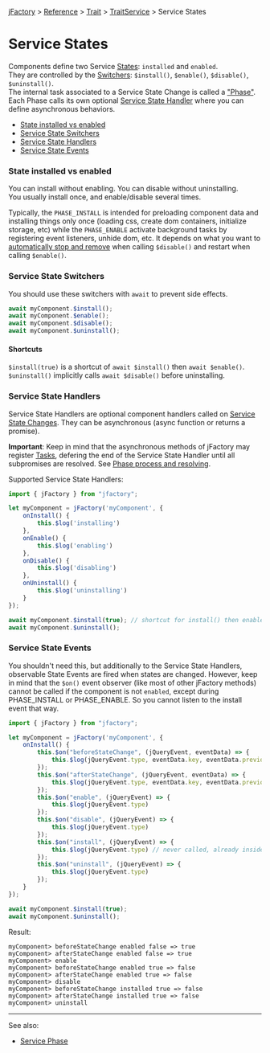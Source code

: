 [jFactory](index.md) > [Reference](ref-index.md) > [Trait](ref-index.md#traits-component-features) > [TraitService](TraitService.md) > Service States  

# Service States

Components define two Service [States](TraitState.md): `installed` and `enabled`. \
They are controlled by the [Switchers](#service-state-switchers): `$install()`, `$enable()`, `$disable()`, `$uninstall()`. \
The internal task associated to a Service State Change is called a ["Phase"](TraitService-Phases.md). \
Each Phase calls its own optional [Service State Handler](#service-state-handlers) where you can define asynchronous behaviors.

* [State installed vs enabled](#state-installed-vs-enabled)
* [Service State Switchers](#service-state-switchers)
* [Service State Handlers](#service-state-handlers)
* [Service State Events](#service-state-events)

### State installed vs enabled

You can install without enabling. You can disable without uninstalling.\
You usually install once, and enable/disable several times.

Typically, the `PHASE_INSTALL` is intended for preloading component data and installing things only once (loading css, create dom containers, initialize storage, etc) while the `PHASE_ENABLE` activate background tasks by registering event listeners, unhide dom, etc. It depends on what you want to [automatically stop and remove](TraitService-Phases.md#remove-phase) when calling `$disable()` and restart when calling `$enable()`. 

### Service State Switchers

You should use these switchers with `await` to prevent side effects. <!-- See also [Switching Synchronously](#switching-synchronously).-->

```javascript
await myComponent.$install();
await myComponent.$enable();
await myComponent.$disable();
await myComponent.$uninstall();
```
#### Shortcuts

`$install(true)` is a shortcut of  `await $install()` then `await $enable()`. \
`$uninstall()` implicitly calls `await $disable()` before uninstalling.

<!--
#### Switching Synchronously

>**It is strongly discouraged to use the switchers synchronously, as you may invalidate the following conditions by upgrading your project, causing side effects.** 

The [Service State Switchers](#service-state-switchers) can be called synchronously without await, if all these conditions are met:
- You can predict that all Tasks will be removed after the [step 1 of the Phase process](TraitService-Phases.md#phase-process-and-resolving).   
- The service State Handler is synchronous, doesn't return a promise and doesn't initiate Tasks.
  
Debug tip: If these conditions are met, the switcher will return a resolved JFactoryPromiseSync, with a property $isSettled = true; 
-->
### Service State Handlers

Service State Handlers are optional component handlers called on [Service State Changes](TraitService-Phases.md). 
They can be asynchronous (async function or returns a promise). 

**Important**: Keep in mind that the asynchronous methods of jFactory may register [Tasks](TraitTask.md), defering the end of the Service State Handler until all subpromises are resolved. See [Phase process and resolving](TraitService-Phases.md#phase-process-and-resolving). 
 
Supported Service State Handlers:
 
```javascript
import { jFactory } from "jfactory";

let myComponent = jFactory('myComponent', {
    onInstall() {
        this.$log('installing')
    }, 
    onEnable() {
        this.$log('enabling')
    }, 
    onDisable() {
        this.$log('disabling')    
    },  
    onUninstall() {
        this.$log('uninstalling')    
    }
});

await myComponent.$install(true); // shortcut for install() then enable()
await myComponent.$uninstall();
```

### Service State Events

You shouldn't need this, but additionally to the Service State Handlers, observable State Events are fired when states are changed. However, keep in mind that the `$on()` event observer (like most of other jFactory methods) cannot be called if the component is not `enabled`, except during PHASE_INSTALL or PHASE_ENABLE. So you cannot listen to the install event that way.
                    
```javascript
import { jFactory } from "jfactory";

let myComponent = jFactory('myComponent', {
    onInstall() {
        this.$on("beforeStateChange", (jQueryEvent, eventData) => {
            this.$log(jQueryEvent.type, eventData.key, eventData.previousVal+' => '+eventData.val)
        });
        this.$on("afterStateChange", (jQueryEvent, eventData) => {
            this.$log(jQueryEvent.type, eventData.key, eventData.previousVal+' => '+eventData.val)
        });
        this.$on("enable", (jQueryEvent) => {
            this.$log(jQueryEvent.type)
        });
        this.$on("disable", (jQueryEvent) => {
            this.$log(jQueryEvent.type)
        });
        this.$on("install", (jQueryEvent) => {
            this.$log(jQueryEvent.type) // never called, already inside onInstall handler
        });
        this.$on("uninstall", (jQueryEvent) => {
            this.$log(jQueryEvent.type)
        });
    }
});

await myComponent.$install(true);
await myComponent.$uninstall();
```

Result:
```text
myComponent> beforeStateChange enabled false => true
myComponent> afterStateChange enabled false => true
myComponent> enable
myComponent> beforeStateChange enabled true => false
myComponent> afterStateChange enabled true => false
myComponent> disable
myComponent> beforeStateChange installed true => false
myComponent> afterStateChange installed true => false
myComponent> uninstall
```                    
---
See also:
* [Service Phase](TraitService-Phases.md)